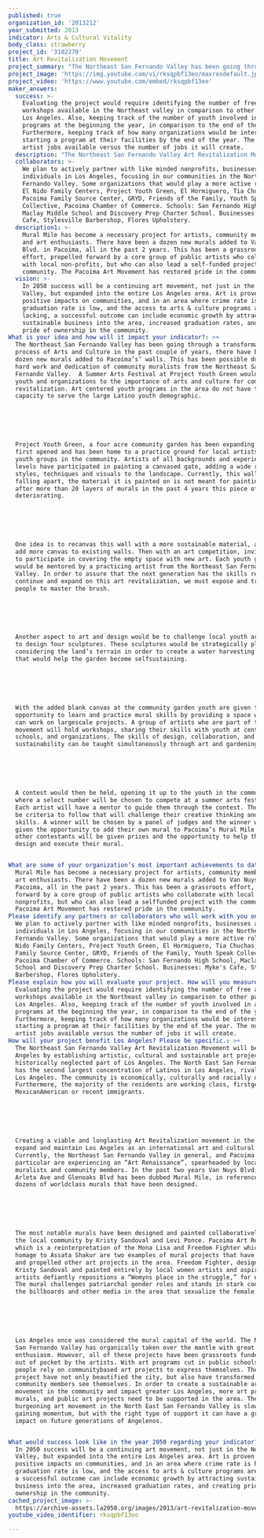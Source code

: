 ```yaml
---
published: true
organization_id: '2013212'
year_submitted: 2013
indicator: Arts & Cultural Vitality
body_class: strawberry
project_id: '3102270'
title: Art Revitalization Movement
project_summary: "The Northeast San Fernando Valley has been going through a transformative process of Arts and Culture in the past couple of years, there have been a dozen new murals added to Pacoima’s’ walls. This has been possible due to the hard work and dedication of community muralists from the Northeast San Fernando Valley.  A Summer Arts Festival at Project Youth Green would expose youth and organizations to the importance of arts and culture for community revitalization. Art centered youth programs in the area do not have the capacity to serve the large Latino youth demographic. \r\n\r\nProject Youth Green, a four acre community garden has been expanding since it first opened and has been home to a practice ground for local artists and youth groups in the community. Artists of all backgrounds and experience levels have participated in painting a canvased gate, adding a wide range of styles, techniques and visuals to the landscape. Currently, this wall is falling apart, the material it is painted on is not meant for painting, and after more than 20 layers of murals in the past 4 years this piece of tarp is deteriorating. \r\n\r\nOne idea is to re-canvas this wall with a more sustainable material, as well as add more canvas to existing walls. Then with an art competition, invite youth to participate in covering the empty space with new art. Each youth group would be mentored by a practicing artist from the Northeast San Fernando Valley. In order to assure that the next generation has the skills required to continue and expand on this art revitalization, we must expose and train young people to master the brush.\r\n\r\nAnother aspect to art and design would be to challenge local youth art groups to design four sculptures. These sculptures would be strategically placed considering the land’s terrain in order to create a water harvesting system that would help the garden become self-sustaining. \r\n\r\nWith the added blank canvas at the community garden youth are given the opportunity to learn and practice mural skills by providing a space where they can work on large-scale projects. A group of artists who are part of this movement will hold workshops, sharing their skills with youth at centers, schools, and organizations. The skills of design, collaboration, and sustainability can be taught simultaneously through art and gardening.\r\n\r\nA contest would then be held, opening it up to the youth in the community, where a select number will be chosen to compete at a summer arts festival. Each artist will have a mentor to guide them through the contest. There will be criteria to follow that will challenge their creative thinking and design skills. A winner will be chosen by a panel of judges and the winner will be given the opportunity to add their own mural to Pacoima’s Mural Mile. All other contestants will be given prizes and the opportunity to help the winner design and execute their mural. \r\n"
project_image: 'https://img.youtube.com/vi/rksqpbf13eo/maxresdefault.jpg'
project_video: 'https://www.youtube.com/embed/rksqpbf13eo'
maker_answers:
  success: >-
    Evaluating the project would require identifying the number of free arts
    workshops available in the Northeast valley in comparison to other parts of
    Los Angeles. Also, keeping track of the number of youth involved in arts
    programs at the beginning the year, in comparison to the end of the year.
    Furthermore, keeping track of how many organizations would be interested in
    starting a program at their facilities by the end of the year. The number of
    artist jobs available versus the number of jobs it will create. 
  description: "The Northeast San Fernando Valley Art Revitalization Movement will benefit Los Angeles by establishing artistic, cultural and sustainable art projects in a historically neglected part of Los Angeles. The North East San Fernando Valley has the second largest concentration of Latinos in Los Angeles, rivaling East Los Angeles. The community is economically, culturally and racially diverse. Furthermore, the majority of the residents are working class, first-generation Mexican-American or recent immigrants.\r\n\r\nCreating a viable and long-lasting Art Revitalization movement in the area will expand and maintain Los Angeles as an international art and cultural center. Currently, the Northeast San Fernando Valley in general, and Pacoima in particular are experiencing an “Art Renaissance”, spearheaded by local muralists and community members. In the past two years Van Nuys Blvd, between Arleta Ave and Glenoaks Blvd has been dubbed Mural Mile, in reference to the dozens of world-class murals that have been designed.\r\n\r\nThe most notable murals have been designed and painted collaboratively with the local community by Kristy Sandoval and Levi Ponce. Pacoima Art Revolution, which is a reinterpretation of the Mona Lisa and Freedom Fighter which pays homage to Assata Shakur are two examples of mural projects that have inspired and propelled other art projects in the area. Freedom Fighter, designed by Kristy Sandoval and painted entirely by local women artists and aspiring artists defiantly repositions a “Womyns place in the struggle,” for equality. The mural challenges patriarchal gender roles and stands in stark contrast to the billboards and other media in the area that sexualize the female form. \r\n\r\nLos Angeles once was considered the mural capital of the world. The Northeast San Fernando Valley has organically taken over the mantle with great enthusiasm. However, all of these projects have been grassroots funded or paid out of pocket by the artists. With art programs cut in public schools, young people rely on community-based art projects to express themselves. These murals project have not only beautified the city, but also have transformed how community members see themselves. In order to create a sustainable art movement in the community and impact greater Los Angeles, more art programs, murals, and public art projects need to be supported in the area. The burgeoning art movement in the North East San Fernando Valley is slowly gaining momentum, but with the right type of support it can have a great impact on future generations of Angelenos.\r\n"
  collaborators: >-
    We plan to actively partner with like minded nonprofits, businesses and
    individuals in Los Angeles, focusing in our communities in the Northeast San
    Fernando Valley. Some organizations that would play a more active role are:
    El Nido Family Centers, Project Youth Green, El Hormiguero, Tia Chuchas,
    Pacoima Family Source Center, GRYD, Friends of the Family, Youth Speak
    Collective, Pacoima Chamber of Commerce. Schools: San Fernando High School,
    Maclay Middle School and Discovery Prep Charter School. Businesses: Myke's
    Cafe, Stylesville Barbershop, Flores Upholstery. 
  description1: >-
    Mural Mile has become a necessary project for artists, community members,
    and art enthusiasts. There have been a dozen new murals added to Van Nuys
    Blvd. in Pacoima, all in the past 2 years. This has been a grassroots
    effort, propelled forward by a core group of public artists who collaborate
    with local non-profits, but who can also lead a self-funded project with the
    community. The Pacoima Art Movement has restored pride in the community. 
  vision: >-
    In 2050 success will be a continuing art movement, not just in the Northeast
    Valley, but expanded into the entire Los Angeles area. Art is proven to have
    positive impacts on communities, and in an area where crime rate is high,
    graduation rate is low, and the access to arts & culture programs are
    lacking, a successful outcome can include economic growth by attracting
    sustainable business into the area, increased graduation rates, and creating
    pride of ownership in the community.
What is your idea and how will it impact your indicator?: >+
  The Northeast San Fernando Valley has been going through a transformative
  process of Arts and Culture in the past couple of years, there have been a
  dozen new murals added to Pacoima’s’ walls. This has been possible due to the
  hard work and dedication of community muralists from the Northeast San
  Fernando Valley.  A Summer Arts Festival at Project Youth Green would expose
  youth and organizations to the importance of arts and culture for community
  revitalization. Art centered youth programs in the area do not have the
  capacity to serve the large Latino youth demographic. 






  Project Youth Green, a four acre community garden has been expanding since it
  first opened and has been home to a practice ground for local artists and
  youth groups in the community. Artists of all backgrounds and experience
  levels have participated in painting a canvased gate, adding a wide range of
  styles, techniques and visuals to the landscape. Currently, this wall is
  falling apart, the material it is painted on is not meant for painting, and
  after more than 20 layers of murals in the past 4 years this piece of tarp is
  deteriorating. 






  One idea is to recanvas this wall with a more sustainable material, as well as
  add more canvas to existing walls. Then with an art competition, invite youth
  to participate in covering the empty space with new art. Each youth group
  would be mentored by a practicing artist from the Northeast San Fernando
  Valley. In order to assure that the next generation has the skills required to
  continue and expand on this art revitalization, we must expose and train young
  people to master the brush.






  Another aspect to art and design would be to challenge local youth art groups
  to design four sculptures. These sculptures would be strategically placed
  considering the land’s terrain in order to create a water harvesting system
  that would help the garden become selfsustaining. 






  With the added blank canvas at the community garden youth are given the
  opportunity to learn and practice mural skills by providing a space where they
  can work on largescale projects. A group of artists who are part of this
  movement will hold workshops, sharing their skills with youth at centers,
  schools, and organizations. The skills of design, collaboration, and
  sustainability can be taught simultaneously through art and gardening.






  A contest would then be held, opening it up to the youth in the community,
  where a select number will be chosen to compete at a summer arts festival.
  Each artist will have a mentor to guide them through the contest. There will
  be criteria to follow that will challenge their creative thinking and design
  skills. A winner will be chosen by a panel of judges and the winner will be
  given the opportunity to add their own mural to Pacoima’s Mural Mile. All
  other contestants will be given prizes and the opportunity to help the winner
  design and execute their mural. 


What are some of your organization’s most important achievements to date?: >-
  Mural Mile has become a necessary project for artists, community members, and
  art enthusiasts. There have been a dozen new murals added to Van Nuys Blvd. in
  Pacoima, all in the past 2 years. This has been a grassroots effort, propelled
  forward by a core group of public artists who collaborate with local
  nonprofits, but who can also lead a selffunded project with the community. The
  Pacoima Art Movement has restored pride in the community. 
Please identify any partners or collaborators who will work with you on this project.: >-
  We plan to actively partner with like minded nonprofits, businesses and
  individuals in Los Angeles, focusing in our communities in the Northeast San
  Fernando Valley. Some organizations that would play a more active role are: El
  Nido Family Centers, Project Youth Green, El Hormiguero, Tia Chuchas, Pacoima
  Family Source Center, GRYD, Friends of the Family, Youth Speak Collective,
  Pacoima Chamber of Commerce. Schools: San Fernando High School, Maclay Middle
  School and Discovery Prep Charter School. Businesses: Myke's Cafe, Stylesville
  Barbershop, Flores Upholstery. 
Please explain how you will evaluate your project. How will you measure success?: >-
  Evaluating the project would require identifying the number of free arts
  workshops available in the Northeast valley in comparison to other parts of
  Los Angeles. Also, keeping track of the number of youth involved in arts
  programs at the beginning the year, in comparison to the end of the year.
  Furthermore, keeping track of how many organizations would be interested in
  starting a program at their facilities by the end of the year. The number of
  artist jobs available versus the number of jobs it will create. 
How will your project benefit Los Angeles? Please be specific.: >+
  The Northeast San Fernando Valley Art Revitalization Movement will benefit Los
  Angeles by establishing artistic, cultural and sustainable art projects in a
  historically neglected part of Los Angeles. The North East San Fernando Valley
  has the second largest concentration of Latinos in Los Angeles, rivaling East
  Los Angeles. The community is economically, culturally and racially diverse.
  Furthermore, the majority of the residents are working class, firstgeneration
  MexicanAmerican or recent immigrants.






  Creating a viable and longlasting Art Revitalization movement in the area will
  expand and maintain Los Angeles as an international art and cultural center.
  Currently, the Northeast San Fernando Valley in general, and Pacoima in
  particular are experiencing an “Art Renaissance”, spearheaded by local
  muralists and community members. In the past two years Van Nuys Blvd, between
  Arleta Ave and Glenoaks Blvd has been dubbed Mural Mile, in reference to the
  dozens of worldclass murals that have been designed.






  The most notable murals have been designed and painted collaboratively with
  the local community by Kristy Sandoval and Levi Ponce. Pacoima Art Revolution,
  which is a reinterpretation of the Mona Lisa and Freedom Fighter which pays
  homage to Assata Shakur are two examples of mural projects that have inspired
  and propelled other art projects in the area. Freedom Fighter, designed by
  Kristy Sandoval and painted entirely by local women artists and aspiring
  artists defiantly repositions a “Womyns place in the struggle,” for equality.
  The mural challenges patriarchal gender roles and stands in stark contrast to
  the billboards and other media in the area that sexualize the female form. 






  Los Angeles once was considered the mural capital of the world. The Northeast
  San Fernando Valley has organically taken over the mantle with great
  enthusiasm. However, all of these projects have been grassroots funded or paid
  out of pocket by the artists. With art programs cut in public schools, young
  people rely on communitybased art projects to express themselves. These murals
  project have not only beautified the city, but also have transformed how
  community members see themselves. In order to create a sustainable art
  movement in the community and impact greater Los Angeles, more art programs,
  murals, and public art projects need to be supported in the area. The
  burgeoning art movement in the North East San Fernando Valley is slowly
  gaining momentum, but with the right type of support it can have a great
  impact on future generations of Angelenos.


What would success look like in the year 2050 regarding your indicator?: >-
  In 2050 success will be a continuing art movement, not just in the Northeast
  Valley, but expanded into the entire Los Angeles area. Art is proven to have
  positive impacts on communities, and in an area where crime rate is high,
  graduation rate is low, and the access to arts & culture programs are lacking,
  a successful outcome can include economic growth by attracting sustainable
  business into the area, increased graduation rates, and creating pride of
  ownership in the community.
cached_project_image: >-
  https://archive-assets.la2050.org/images/2013/art-revitalization-movement/img.youtube.com/vi/rksqpbf13eo/maxresdefault.jpg
youtube_video_identifier: rksqpbf13eo

---
```


